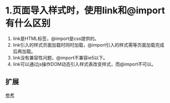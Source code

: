 # 1.页面导入样式时，使用link和@import有什么区别

1. link是HTML标签，@import是css提供的。
2. link引入的样式页面加载时同时加载，@import引入的样式需等页面加载完成后再加载。
3. link没有兼容性问题，@import不兼容ie5以下。
4. link可以通过js操作DOM动态引入样式表改变样式，而@import不可以。

## 扩展

[参考](https://github.com/haizlin/fe-interview/issues/1)

<SideTitle :page="$page" />
